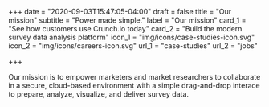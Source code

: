 +++
date = "2020-09-03T15:47:05-04:00"
draft = false
title = "Our mission"
subtitle = "Power made simple."
label = "Our mission"
card_1 = "See how customers use Crunch.io today"
card_2 = "Build the modern survey data analysis platform"
icon_1 = "img/icons/case-studies-icon.svg"
icon_2 = "img/icons/careers-icon.svg"
url_1 = "case-studies"
url_2 = "jobs"

+++

Our mission is to empower marketers and market researchers  to collaborate in a secure, cloud-based environment with a simple drag-and-drop interace to prepare, analyze, visualize, and deliver survey data.
